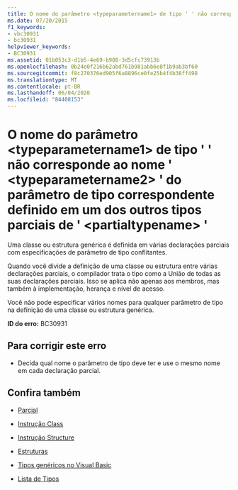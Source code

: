 ```yaml
---
title: O nome do parâmetro <typeparametername1> de tipo ' ' não corresponde ao nome ' <typeparametername2> ' do parâmetro de tipo correspondente definido em um dos outros tipos parciais de ' <partialtypename> '
ms.date: 07/20/2015
f1_keywords:
- vbc30931
- bc30931
helpviewer_keywords:
- BC30931
ms.assetid: 01b053c3-d1b5-4e69-b908-3d5cfc73913b
ms.openlocfilehash: 0b24e0f216b62abd761b981abb6e8f1b9ab3bf60
ms.sourcegitcommit: f8c270376ed905f6a8896ce0fe25b4f4b38ff498
ms.translationtype: MT
ms.contentlocale: pt-BR
ms.lasthandoff: 06/04/2020
ms.locfileid: "84408153"
---
```

# <a name="type-parameter-name-typeparametername1-does-not-match-the-name-typeparametername2-of-the-corresponding-type-parameter-defined-on-one-of-the-other-partial-types-of-partialtypename"></a>O nome do parâmetro \<typeparametername1> de tipo ' ' não corresponde ao nome ' \<typeparametername2> ' do parâmetro de tipo correspondente definido em um dos outros tipos parciais de ' \<partialtypename> '
Uma classe ou estrutura genérica é definida em várias declarações parciais com especificações de parâmetro de tipo conflitantes.  
  
 Quando você divide a definição de uma classe ou estrutura entre várias declarações parciais, o compilador trata o tipo como a União de todas as suas declarações parciais. Isso se aplica não apenas aos membros, mas também à implementação, herança e nível de acesso.  
  
 Você não pode especificar vários nomes para qualquer parâmetro de tipo na definição de uma classe ou estrutura genérica.  
  
 **ID do erro:** BC30931  
  
## <a name="to-correct-this-error"></a>Para corrigir este erro  
  
- Decida qual nome o parâmetro de tipo deve ter e use o mesmo nome em cada declaração parcial.  
  
## <a name="see-also"></a>Confira também

- [Parcial](../language-reference/modifiers/partial.md)
- [Instrução Class](../language-reference/statements/class-statement.md)
- [Instrução Structure](../language-reference/statements/structure-statement.md)

- [Estruturas](../programming-guide/language-features/data-types/structures.md)
- [Tipos genéricos no Visual Basic](../programming-guide/language-features/data-types/generic-types.md)
- [Lista de Tipos](../language-reference/statements/type-list.md)
